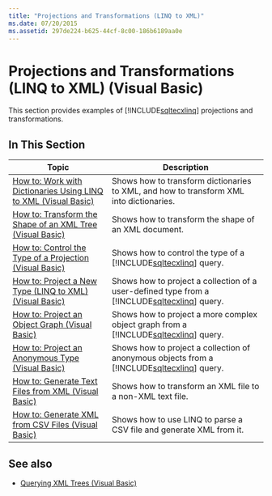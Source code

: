 ```yaml
---
title: "Projections and Transformations (LINQ to XML)"
ms.date: 07/20/2015
ms.assetid: 297de224-b625-44cf-8c00-186b6189aa0e
---
```

# Projections and Transformations (LINQ to XML) (Visual Basic)
This section provides examples of [!INCLUDE[sqltecxlinq](~/includes/sqltecxlinq-md.md)] projections and transformations.  
  
## In This Section  
  
|Topic|Description|  
|-----------|-----------------|  
|[How to: Work with Dictionaries Using LINQ to XML (Visual Basic)](how-to-work-with-dictionaries-using-linq-to-xml.md)|Shows how to transform dictionaries to XML, and how to transform XML into dictionaries.|  
|[How to: Transform the Shape of an XML Tree (Visual Basic)](how-to-transform-the-shape-of-an-xml-tree.md)|Shows how to transform the shape of an XML document.|  
|[How to: Control the Type of a Projection (Visual Basic)](how-to-control-the-type-of-a-projection.md)|Shows how to control the type of a [!INCLUDE[sqltecxlinq](~/includes/sqltecxlinq-md.md)] query.|  
|[How to: Project a New Type (LINQ to XML) (Visual Basic)](how-to-project-a-new-type-linq-to-xml.md)|Shows how to project a collection of a user-defined type from a [!INCLUDE[sqltecxlinq](~/includes/sqltecxlinq-md.md)] query.|  
|[How to: Project an Object Graph (Visual Basic)](how-to-project-an-object-graph.md)|Shows how to project a more complex object graph from a [!INCLUDE[sqltecxlinq](~/includes/sqltecxlinq-md.md)] query.|  
|[How to: Project an Anonymous Type (Visual Basic)](how-to-project-an-anonymous-type.md)|Shows how to project a collection of anonymous objects from a [!INCLUDE[sqltecxlinq](~/includes/sqltecxlinq-md.md)] query.|  
|[How to: Generate Text Files from XML (Visual Basic)](how-to-generate-text-files-from-xml.md)|Shows how to transform an XML file to a non-XML text file.|  
|[How to: Generate XML from CSV Files (Visual Basic)](how-to-generate-xml-from-csv-files.md)|Shows how to use LINQ to parse a CSV file and generate XML from it.|  
  
## See also

- [Querying XML Trees (Visual Basic)](querying-xml-trees.md)
